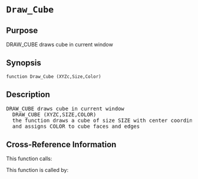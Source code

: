 
<!-- <a name="_top"></a>
<div><a href="../../../_index.md">Home</a> &gt;  <a href="#">latest</a> &gt; <a href="#">Utility_Functions</a> &gt; <a href="_index.md">Plotting</a> &gt; Draw_Cube.m</div> -->

<!--<table width="100%"><tr><td align="left"><a href="../../../_index.md"><img alt="<" border="0" src="../../../left.png">&nbsp;Master index</a></td>
<td align="right"><a href="_index.md">Index for latest\Utility_Functions\Plotting&nbsp;<img alt=">" border="0" src="../../../right.png"></a></td></tr></table>-->
# `Draw_Cube`
<!-- <h1>Draw_Cube
</h1> -->

## <a name="_name"></a>Purpose

<!-- <h2 id="purpose"><a name="_name"></a>Purpose</h2> -->

DRAW_CUBE draws cube in current window

<!-- <div class="box"><strong>DRAW_CUBE draws cube in current window</strong></div> -->

## <a name="_synopsis"></a>Synopsis

`function Draw_Cube (XYZc,Size,Color)` 
## <a name="_description"></a>Description

<pre class="comment">DRAW_CUBE draws cube in current window
  DRAW_CUBE (XYZC,SIZE,COLOR)
  the function draws a cube of size SIZE with center coordinates XYZc
  and assigns COLOR to cube faces and edges</pre>
<!-- <div class="fragment"><pre class="comment">DRAW_CUBE draws cube in current window
  DRAW_CUBE (XYZC,SIZE,COLOR)
  the function draws a cube of size SIZE with center coordinates XYZc
  and assigns COLOR to cube faces and edges</pre></div> -->

<!-- crossreference -->
## <a name="_cross"></a>Cross-Reference Information

This function calls:
<ul style="list-style-image:url(../../../matlabicon.gif)">
</ul>
This function is called by:
<ul style="list-style-image:url(../../../matlabicon.gif)">
</ul>
<!-- crossreference -->




<!-- <hr><address>Generated on Thu 28-Jan-2021 18:22:44 by <strong><a href="http://www.artefact.tk/software/matlab/m2html/" title="Matlab Documentation in HTML">m2html</a></strong> &copy; 2005</address> -->